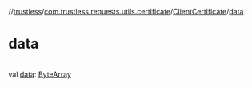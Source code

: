 //[trustless](../../../index.md)/[com.trustless.requests.utils.certificate](../index.md)/[ClientCertificate](index.md)/[data](data.md)

# data

\
val [data](data.md): [ByteArray](https://kotlinlang.org/api/latest/jvm/stdlib/kotlin/-byte-array/index.html)
